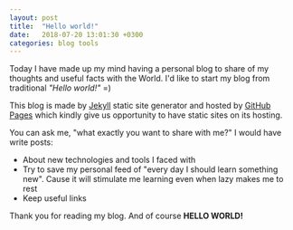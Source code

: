```yaml
---
layout: post
title:  "Hello world!"
date:   2018-07-20 13:01:30 +0300
categories: blog tools
---
```

Today I have made up my mind having a personal blog to share of my thoughts and useful facts with the World. I'd like to start my blog from traditional _"Hello world!"_ =)

This blog is made by [Jekyll][jekyll-home] static site generator and hosted by [GitHub Pages][github-pages] which kindly give us opportunity to have static sites on its hosting.

You can ask me, "what exactly you want to share with me?" I would have write posts:

* About new technologies and tools I faced with
* Try to save my personal feed of "every day I should learn something new". Cause it will stimulate me learning even when lazy makes me to rest
* Keep useful links

Thank you for reading my blog. And of course **HELLO WORLD!**


[jekyll-home]: https://jekyllrb.com
[github-pages]: https://pages.github.com
